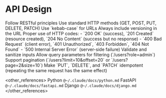# API Design

<preferences>
Follow RESTful principles
Use standard HTTP methods (GET, POST, PUT, DELETE, PATCH)
Use `kebab-case` for URLs
Always include versioning in the URL
Proper use of HTTP codes:
 - `200 OK` (success), `201 Created` (resource created), `204 No Content` (success but no response)
 - `400 Bad Request` (client error), `401 Unauthorized`, `403 Forbidden`, `404 Not Found`
 - `500 Internal Server Error` (server-side failure)
Validate and sanitize inputs
Allow query parameters for filtering (`/users?role=admin`)
Support pagination (`/users?limit=10&offset=20` or `/users?page=2&size=10`)
Make `PUT`, `DELETE`, and `PATCH` idempotent (repeating the same request has the same effect)
</preferences>

<other_references>
Python `@~/.claude/docs/python.md`
FastAPI `@~/.claude/docs/fastapi.md`
Django `@~/.claude/docs/django.md`
</other_references>
